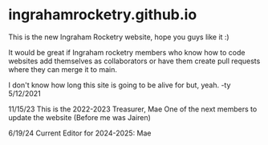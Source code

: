 # ingrahamrocketry.github.io
This is the new Ingraham Rocketry website, hope you guys like it :)

It would be great if Ingraham rocketry members who know how to code websites add themselves as collaborators or have them create pull requests where they can merge it to main.

I don't know how long this site is going to be alive for but, yeah.
-ty 5/12/2021


11/15/23
This is the 2022-2023 Treasurer, Mae
One of the next members to update the website (Before me was Jairen)

6/19/24
Current Editor for 2024-2025: Mae